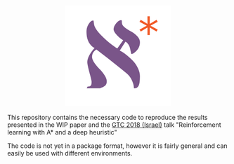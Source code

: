 <div align="center">
  <img src="./aleph_star_logo.png">
</div>

This repository contains the necessary code to reproduce the results presented in the WIP paper and the [GTC 2018 (Israel)](https://www.nvidia.com/en-il/gtc/) talk "Reinforcement learning with A* and a deep heuristic"

The code is not yet in a package format, however it is fairly general and can easily be used with different environments. 